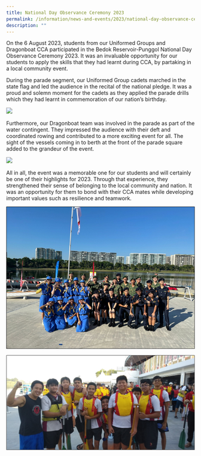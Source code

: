 ```yaml
---
title: National Day Observance Ceremony 2023
permalink: /information/news-and-events/2023/national-day-observance-ceremony-2023/
description: ""
---
```

<p>On the 6 August 2023, students from our Uniformed Groups and Dragonboat CCA participated in the Bedok Reservoir-Punggol National Day Observance Ceremony 2023. It was an invaluable opportunity for our students to apply the skills that they had learnt during CCA, by partaking in a local community event.

During the parade segment, our Uniformed Group cadets marched in the state flag and led the audience in the recital of the national pledge. It was a proud and solemn moment for the cadets as they applied the parade drills which they had learnt in commemoration of our nation’s birthday.</p>

<img src="/images/Events/2023/National Day Observance/national day 1.png">

<p>Furthermore, our Dragonboat team was involved in the parade as part of the water contingent. They impressed the audience with their deft and coordinated rowing and contributed to a more exciting event for all. The sight of the vessels coming in to berth at the front of the parade square added to the grandeur of the event.</p>

<img src="/images/Events/2023/National Day Observance/national day 2.png">

<p>All in all, the event was a memorable one for our students and will certainly be one of their highlights for 2023. Through that experience, they strengthened their sense of belonging to the local community and nation. It was an opportunity for them to bond with their CCA mates while developing important values such as resilience and teamwork.</p>

<img src="/images/Events/2023/National Day Observance/national day 3.png">

<p></p>

<img src="/images/Events/2023/National Day Observance/national day 4.png">